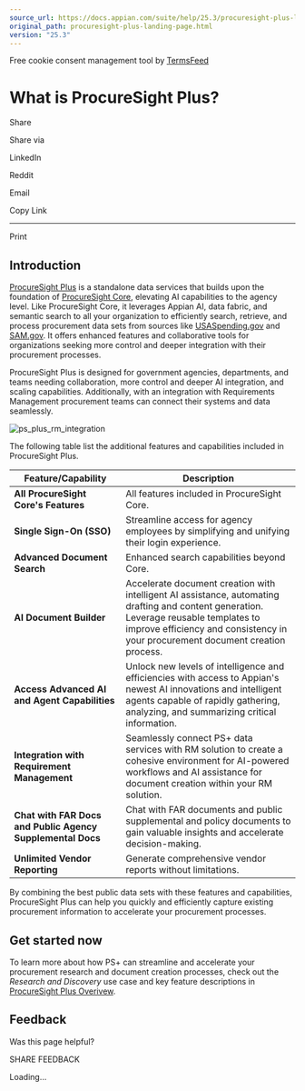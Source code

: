```yaml
---
source_url: https://docs.appian.com/suite/help/25.3/procuresight-plus-landing-page.html
original_path: procuresight-plus-landing-page.html
version: "25.3"
---
```


Free cookie consent management tool by [TermsFeed](https://www.termsfeed.com/)

# What is ProcureSight Plus?

Share

Share via

LinkedIn

Reddit

Email

Copy Link

* * *

Print

## Introduction

[ProcureSight Plus](https://procuresight.com) is a standalone data services that builds upon the foundation of [ProcureSight Core](procuresight-core-landing-page.html), elevating AI capabilities to the agency level. Like ProcureSight Core, it leverages Appian AI, data fabric, and semantic search to all your organization to efficiently search, retrieve, and process procurement data sets from sources like [USASpending.gov](https://www.usaspending.gov) and [SAM.gov](https://www.SAM.gov). It offers enhanced features and collaborative tools for organizations seeking more control and deeper integration with their procurement processes.

ProcureSight Plus is designed for government agencies, departments, and teams needing collaboration, more control and deeper AI integration, and scaling capabilities. Additionally, with an integration with Requirements Management procurement teams can connect their systems and data seamlessly.

![ps_plus_rm_integration](images/procuresight-plus/ps_plus_rm_integration.png)

The following table list the additional features and capabilities included in ProcureSight Plus.

| Feature/Capability | Description |
| --- | --- |
| **All ProcureSight Core's Features** | All features included in ProcureSight Core. |
| **Single Sign-On (SSO)** | Streamline access for agency employees by simplifying and unifying their login experience. |
| **Advanced Document Search** | Enhanced search capabilities beyond Core. |
| **AI Document Builder** | Accelerate document creation with intelligent AI assistance, automating drafting and content generation. Leverage reusable templates to improve efficiency and consistency in your procurement document creation process. |
| **Access Advanced AI and Agent Capabilities** | Unlock new levels of intelligence and efficiencies with access to Appian's newest AI innovations and intelligent agents capable of rapidly gathering, analyzing, and summarizing critical information. |
| **Integration with Requirement Management** | Seamlessly connect PS+ data services with RM solution to create a cohesive environment for AI-powered workflows and AI assistance for document creation within your RM solution. |
| **Chat with FAR Docs and Public Agency Supplemental Docs** | Chat with FAR documents and public supplemental and policy documents to gain valuable insights and accelerate decision-making. |
| **Unlimited Vendor Reporting** | Generate comprehensive vendor reports without limitations. |

By combining the best public data sets with these features and capabilities, ProcureSight Plus can help you quickly and efficiently capture existing procurement information to accelerate your procurement processes.

## Get started now

To learn more about how PS+ can streamline and accelerate your procurement research and document creation processes, check out the _Research and Discovery_ use case and key feature descriptions in [ProcureSight Plus Overivew](procuresight-plus-overview.html).

## Feedback

Was this page helpful?

SHARE FEEDBACK

Loading...